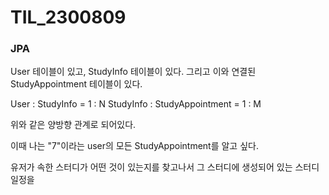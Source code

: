 # TIL_2300809

### JPA
User 테이블이 있고,
StudyInfo 테이블이 있다.
그리고 이와 연결된 StudyAppointment 테이블이 있다.

User : StudyInfo = 1 : N
StudyInfo : StudyAppointment = 1 : M

위와 같은 양방향 관계로 되어있다.

이때 나는 "7"이라는 user의 모든 StudyAppointment를 알고 싶다.

유저가 속한 스터디가 어떤 것이 있는지를 찾고나서
그 스터디에 생성되어 있는 스터디 일정을 
